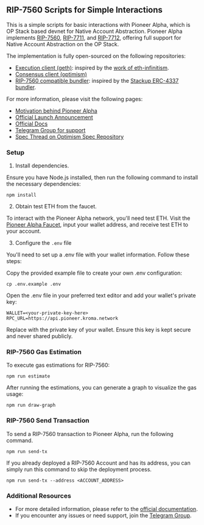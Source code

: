 ## RIP-7560 Scripts for Simple Interactions

This is a simple scripts for basic interactions with Pioneer Alpha, which is OP Stack based devnet for Native Account Abstraction.
Pioneer Alpha implements [RIP-7560](https://github.com/ethereum/RIPs/blob/master/RIPS/rip-7560.md), [RIP-7711](https://github.com/ethereum/RIPs/blob/master/RIPS/rip-7711.md),
and [RIP-7712](https://github.com/ethereum/RIPs/blob/master/RIPS/rip-7712.md), offering full support for Native Account Abstraction on the OP Stack.

The implementation is fully open-sourced on the following repositories:

- [Execution client (geth)](https://github.com/kroma-network/7560-poc-geth): inspired by the [work of eth-infinitism](https://github.com/eth-infinitism/go-ethereum).
- [Consensus client (optimism)](https://github.com/kroma-network/7560-poc-optimism)
- [RIP-7560 compatible bundler](https://github.com/kroma-network/rip7560-bundler): inspired by the [Stackup ERC-4337 bundler](https://github.com/stackup-wallet/stackup-bundler).

For more information, please visit the following pages:

- [Motivation behind Pioneer Alpha](https://blog.kroma.network/beyond-erc-4337-native-account-abstraction-on-layer-2-aab89a83794b)
- [Official Launch Announcement](https://blog.kroma.network/calling-all-account-abstraction-builders-launch-of-pioneer-alpha-ce79190baddd)
- [Official Docs](https://docs.pioneer.kroma.network/)
- [Telegram Group for support](https://t.me/rip7560_pioneer)
- [Spec Thread on Optimism Spec Repository](https://github.com/ethereum-optimism/specs/discussions/202)

### Setup

1. Install dependencies.

Ensure you have Node.js installed, then run the following command to install the necessary dependencies:

```
npm install
```

2. Obtain test ETH from the faucet.

To interact with the Pioneer Alpha network, you'll need test ETH.
Visit the [Pioneer Alpha Faucet](https://faucet.pioneer.kroma.network/), input your wallet address, and receive test ETH to your account.

3. Configure the `.env` file

You'll need to set up a .env file with your wallet information. Follow these steps:

Copy the provided example file to create your own .env configuration:

```
cp .env.example .env
```

Open the .env file in your preferred text editor and add your wallet's private key:

```
WALLET=<your-private-key-here>
RPC_URL=https://api.pioneer.kroma.network
```

Replace <your-private-key-here> with the private key of your wallet. Ensure this key is kept secure and never shared publicly.

### RIP-7560 Gas Estimation

To execute gas estimations for RIP-7560:

```
npm run estimate
```

After running the estimations, you can generate a graph to visualize the gas usage:

```
npm run draw-graph
```

### RIP-7560 Send Transaction

To send a RIP-7560 transaction to Pioneer Alpha, run the following command.

```
npm run send-tx
```

If you already deployed a RIP-7560 Account and has its address, you can simply run this command
to skip the deployment process.

```
npm run send-tx --address <ACCOUNT_ADDRESS>
```

### Additional Resources

- For more detailed information, please refer to the [official documentation](https://docs.pioneer.kroma.network).
- If you encounter any issues or need support, join the [Telegram Group](https://t.me/rip7560_pioneer).

